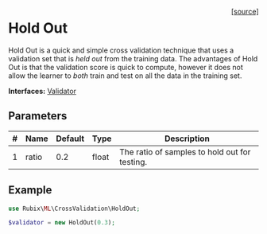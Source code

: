 <span style="float:right;"><a href="https://github.com/RubixML/ML/blob/master/src/CrossValidation/HoldOut.php">[source]</a></span>

# Hold Out
Hold Out is a quick and simple cross validation technique that uses a validation set that is *held out* from the training data. The advantages of Hold Out is that the validation score is quick to compute, however it does not allow the learner to *both* train and test on all the data in the training set.

**Interfaces:** [Validator](api.md#validator)

## Parameters
| # | Name | Default | Type | Description |
|---|---|---|---|---|
| 1 | ratio | 0.2 | float | The ratio of samples to hold out for testing. |

## Example
```php
use Rubix\ML\CrossValidation\HoldOut;

$validator = new HoldOut(0.3);
```
